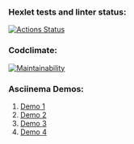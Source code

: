 ### Hexlet tests and linter status:
[![Actions Status](https://github.com/trrilya/backend-project-44/actions/workflows/hexlet-check.yml/badge.svg)](https://github.com/trrilya/backend-project-44/actions)

### Codclimate:
[![Maintainability](https://api.codeclimate.com/v1/badges/da2ee471f865525d89c7/maintainability)](https://codeclimate.com/github/trrilya/backend-project-44/maintainability)

### Asciinema Demos:
1. [Demo 1](https://asciinema.org/a/PvK1aTviAzK1gdOb5Of7YgotA)
2. [Demo 2](https://asciinema.org/a/huDfww6Htxqd6XzqZpEKG7tuH)
3. [Demo 3](https://asciinema.org/a/VJ5sEhWez8eqsLErvYIl5dJCZ)
4. [Demo 4](https://asciinema.org/a/7PQ6HUMWZ1ZSxjzXhPvboU7J5)